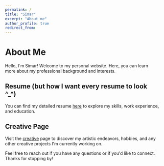 ```yaml
---
permalink: /
title: "Simar"
excerpt: "About me"
author_profile: true
redirect_from:
---
```


# About Me

Hello, I'm Simar! Welcome to my personal website. Here, you can learn more about my professional background and interests.

## Resume (but how I want every resume to look ^\_^)

You can find my detailed resume [here](/resume) to explore my skills, work experience, and education.

## Creative Page

Visit the [creative](/creative) page to discover my artistic endeavors, hobbies, and any other creative projects I'm currently working on.

Feel free to reach out if you have any questions or if you'd like to connect. Thanks for stopping by!
